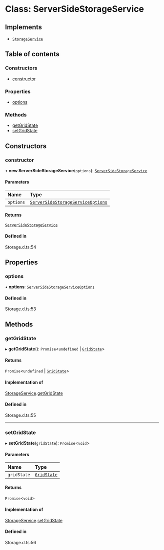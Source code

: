 # Class: ServerSideStorageService

## Implements

- [`StorageService`](../interfaces/StorageService.md)

## Table of contents

### Constructors

- [constructor](ServerSideStorageService.md#constructor)

### Properties

- [options](ServerSideStorageService.md#options)

### Methods

- [getGridState](ServerSideStorageService.md#getgridstate)
- [setGridState](ServerSideStorageService.md#setgridstate)

## Constructors

### constructor

• **new ServerSideStorageService**(`options`): [`ServerSideStorageService`](ServerSideStorageService.md)

#### Parameters

| Name | Type |
| :------ | :------ |
| `options` | [`ServerSideStorageServiceOptions`](../interfaces/ServerSideStorageServiceOptions.md) |

#### Returns

[`ServerSideStorageService`](ServerSideStorageService.md)

#### Defined in

Storage.d.ts:54

## Properties

### options

• **options**: [`ServerSideStorageServiceOptions`](../interfaces/ServerSideStorageServiceOptions.md)

#### Defined in

Storage.d.ts:53

## Methods

### getGridState

▸ **getGridState**(): `Promise`\<`undefined` \| [`GridState`](../interfaces/GridState.md)\>

#### Returns

`Promise`\<`undefined` \| [`GridState`](../interfaces/GridState.md)\>

#### Implementation of

[StorageService](../interfaces/StorageService.md).[getGridState](../interfaces/StorageService.md#getgridstate)

#### Defined in

Storage.d.ts:55

___

### setGridState

▸ **setGridState**(`gridState`): `Promise`\<`void`\>

#### Parameters

| Name | Type |
| :------ | :------ |
| `gridState` | [`GridState`](../interfaces/GridState.md) |

#### Returns

`Promise`\<`void`\>

#### Implementation of

[StorageService](../interfaces/StorageService.md).[setGridState](../interfaces/StorageService.md#setgridstate)

#### Defined in

Storage.d.ts:56
